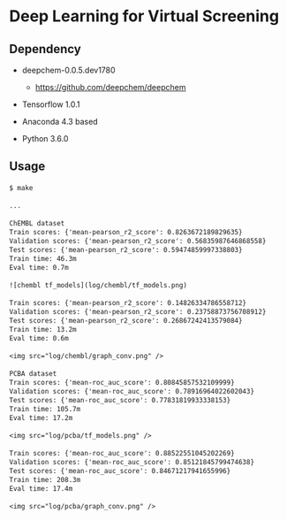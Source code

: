 Deep Learning for Virtual Screening
===================================

Dependency
----------

- deepchem-0.0.5.dev1780
    * https://github.com/deepchem/deepchem

- Tensorflow 1.0.1

- Anaconda 4.3 based

- Python 3.6.0

Usage
-----

    $ make
    
    ...
     
    ChEMBL dataset
    Train scores: {'mean-pearson_r2_score': 0.8263672189829635}
    Validation scores: {'mean-pearson_r2_score': 0.56835987646868558}
    Test scores: {'mean-pearson_r2_score': 0.59474859997338803}
    Train time: 46.3m
    Eval time: 0.7m

    ![chembl tf_models](log/chembl/tf_models.png)

    Train scores: {'mean-pearson_r2_score': 0.14826334786558712}
    Validation scores: {'mean-pearson_r2_score': 0.23758873756708912}
    Test scores: {'mean-pearson_r2_score': 0.26867242413579084}
    Train time: 13.2m
    Eval time: 0.6m

    <img src="log/chembl/graph_conv.png" />
    
    PCBA dataset
    Train scores: {'mean-roc_auc_score': 0.80845857532109999}
    Validation scores: {'mean-roc_auc_score': 0.78916964022602043}
    Test scores: {'mean-roc_auc_score': 0.77831819933338153}
    Train time: 105.7m
    Eval time: 17.2m

    <img src="log/pcba/tf_models.png" />

    Train scores: {'mean-roc_auc_score': 0.88522551045202269}
    Validation scores: {'mean-roc_auc_score': 0.85121845799474638}
    Test scores: {'mean-roc_auc_score': 0.84671217941655996}
    Train time: 208.3m
    Eval time: 17.4m

    <img src="log/pcba/graph_conv.png" />
